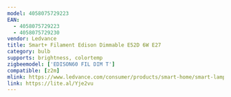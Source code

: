 ```yaml
---
model: 4058075729223
EAN: 
  - 4058075729223
  - 4058075729230
vendor: Ledvance
title: Smart+ Filament Edison Dimmable E52D 6W E27 
category: bulb
supports: brightness, colortemp
zigbeemodel: ['EDISON60 FIL DIM T']
compatible: [z2m]
mlink: https://www.ledvance.com/consumer/products/smart-home/smart-lamps/smart-zigbee/smart-classic-filament-lamps-with-zigbee-technology/edison-bulb-shape-with-filament-style-with-zigbee-technology-c141281?productId=204360
link: https://lite.al/Yje2vu
---
```

